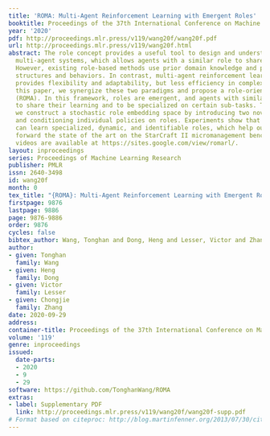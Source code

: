 ```yaml
---
title: 'ROMA: Multi-Agent Reinforcement Learning with Emergent Roles'
booktitle: Proceedings of the 37th International Conference on Machine Learning
year: '2020'
pdf: http://proceedings.mlr.press/v119/wang20f/wang20f.pdf
url: http://proceedings.mlr.press/v119/wang20f.html
abstract: The role concept provides a useful tool to design and understand complex
  multi-agent systems, which allows agents with a similar role to share similar behaviors.
  However, existing role-based methods use prior domain knowledge and predefine role
  structures and behaviors. In contrast, multi-agent reinforcement learning (MARL)
  provides flexibility and adaptability, but less efficiency in complex tasks. In
  this paper, we synergize these two paradigms and propose a role-oriented MARL framework
  (ROMA). In this framework, roles are emergent, and agents with similar roles tend
  to share their learning and to be specialized on certain sub-tasks. To this end,
  we construct a stochastic role embedding space by introducing two novel regularizers
  and conditioning individual policies on roles. Experiments show that our method
  can learn specialized, dynamic, and identifiable roles, which help our method push
  forward the state of the art on the StarCraft II micromanagement benchmark. Demonstrative
  videos are available at https://sites.google.com/view/romarl/.
layout: inproceedings
series: Proceedings of Machine Learning Research
publisher: PMLR
issn: 2640-3498
id: wang20f
month: 0
tex_title: "{ROMA}: Multi-Agent Reinforcement Learning with Emergent Roles"
firstpage: 9876
lastpage: 9886
page: 9876-9886
order: 9876
cycles: false
bibtex_author: Wang, Tonghan and Dong, Heng and Lesser, Victor and Zhang, Chongjie
author:
- given: Tonghan
  family: Wang
- given: Heng
  family: Dong
- given: Victor
  family: Lesser
- given: Chongjie
  family: Zhang
date: 2020-09-29
address: 
container-title: Proceedings of the 37th International Conference on Machine Learning
volume: '119'
genre: inproceedings
issued:
  date-parts:
  - 2020
  - 9
  - 29
software: https://github.com/TonghanWang/ROMA
extras:
- label: Supplementary PDF
  link: http://proceedings.mlr.press/v119/wang20f/wang20f-supp.pdf
# Format based on citeproc: http://blog.martinfenner.org/2013/07/30/citeproc-yaml-for-bibliographies/
---
```


